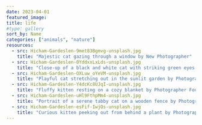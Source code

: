 ```yaml
---
date: 2023-04-01
featured_image: 
title: life
#type: gallery
sort_by: Name
categories: ["animals", "nature"]
resources:
  - src: Hicham-Gardeslen-9met83Bgmvg-unsplash.jpg
    title: "Majestic cat gazing through a window by New Photographer"
  - src: Hicham-Gardeslen-0YddxxLxLds-unsplash.jpg
    title: "Close-up of a black and white cat with striking green eyes by Photographer Two"
  - src: Hicham-Gardeslen-OXLuw_oYeVM-unsplash.jpg
    title: "Playful cat stretching out in the sunlit garden by Photographer Three"
  - src: Hicham-Gardeslen-Y4dcKc8UJqI-unsplash.jpg
    title: "Fluffy kitten resting on a cozy blanket by Photographer Four"
  - src: Hicham-Gardeslen-uHl9FthpMm4-unsplash.jpg
    title: "Portrait of a serene tabby cat on a wooden fence by Photographer Five"
  - src: Hicham-Gardeslen-esFif-IwjOs-unsplash.jpg
    title: "Curious kitten peeking out from behind a plant by Photographer Six"
---
```


